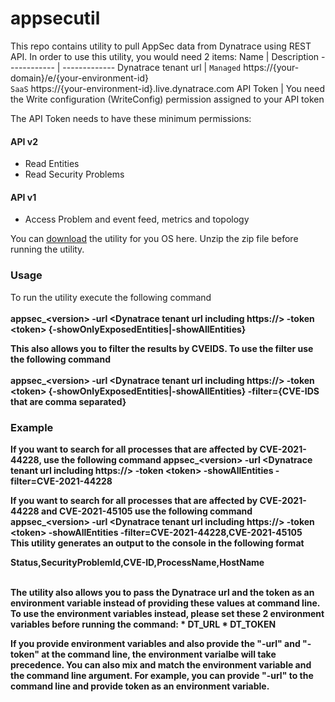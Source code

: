 # appsecutil
This repo contains utility to pull AppSec data from Dynatrace using REST API.
In order to use this utility, you would need 2 items:
Name | Description
------------ | -------------
Dynatrace tenant url | `Managed` https://{your-domain}/e/{your-environment-id}  <br/>`SaaS` https://{your-environment-id}.live.dynatrace.com
API Token | You need the Write configuration (WriteConfig) permission assigned to your API token  

The API Token needs to have these minimum permissions:
#### API v2
* Read Entities
* Read Security Problems

#### API v1
* Access Problem and event feed, metrics and topology

You can [download](https://github.com/Dynatrace-Asad-Ali/appsecutil/releases/latest) the utility for you OS here. Unzip the zip file before running the utility.

### Usage
To run the utility execute the following command<br /></br >
<b>appsec_\<version\> -url <Dynatrace tenant url including https://> -token \<token\> {-showOnlyExposedEntities|-showAllEntities}
<br />

This also allows you to filter the results by CVEIDS. To use the filter use the following command<br /></br>
<b>appsec_\<version\> -url <Dynatrace tenant url including https://> -token \<token\> {-showOnlyExposedEntities|-showAllEntities} -filter={CVE-IDS that are comma separated}
<br />

### Example
If you want to search for all processes that are affected by CVE-2021-44228, use the following command
<b>appsec_\<version\> -url <Dynatrace tenant url including https://> -token \<token\> -showAllEntities -filter=CVE-2021-44228
<br />

If you want to search for all processes that are affected by CVE-2021-44228 and CVE-2021-45105 use the following command
<b>appsec_\<version\> -url <Dynatrace tenant url including https://> -token \<token\> -showAllEntities -filter=CVE-2021-44228,CVE-2021-45105
<br />
This utility generates an output to the console in the following format

Status,SecurityProblemId,CVE-ID,ProcessName,HostName


<br />
The utility also allows you to pass the Dynatrace url and the token as an environment variable instead of providing these values at command line. To use the environment variables instead, please set these 2 environment variables before running the command:
* DT_URL
* DT_TOKEN

If you provide environment variables and also provide the "-url" and "-token" at the command line, the environment varialbe will take precedence. You can also mix and match the environment variable and the command line argument. For example, you can provide "-url" to the command line and provide token as an environment variable.
